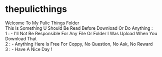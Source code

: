 # thepulicthings <br>

Welcome To My Pulic Things Folder <br>
This Is Something U Should Be Read Before Download Or Do Anything : <br>
1 : - I'll Not Be Responsible For Any File Or Folder I Was Upload When You Download That <br>
2 : - Anything Here Is Free For Coppy, No Question, No Ask, No Reward <br>
3 : - Have A Nice Day ! <br>
